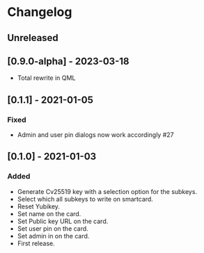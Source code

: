 # Changelog

## Unreleased



## [0.9.0-alpha] - 2023-03-18

- Total rewrite in QML

## [0.1.1] - 2021-01-05

### Fixed

- Admin and user pin dialogs now work accordingly #27

## [0.1.0] - 2021-01-03

### Added

- Generate Cv25519 key with a selection option for the subkeys.
- Select which all subkeys to write on smartcard.
- Reset Yubikey.
- Set name on the card.
- Set Public key URL on the card.
- Set user pin on the card.
- Set admin in on the card.
- First release.
